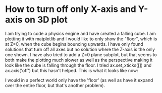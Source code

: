 
# How to turn off only X-axis and Y-axis on 3D plot

I am trying to code a physics engine and have created a falling cube. I am plotting it with matplotlib and I would like to only show the "floor", which is at Z=0, when the cube begins bouncing upwards.
I have only found solutions that turn off all axes but no solution where the Z-axis is the only one shown. I have also tried to add a Z=0 plane subplot, but that seems to both make the plotting much slower as well as the perspective making it look like the cube is falling through the floor.
I tried ax.set_xticks([]) and ax.axis('off') but this hasn't helped.
This is what it looks like now:

I would in a perfect world only have the 'floor' (as well as have it expand over the entire floor, but that's another problem).

        